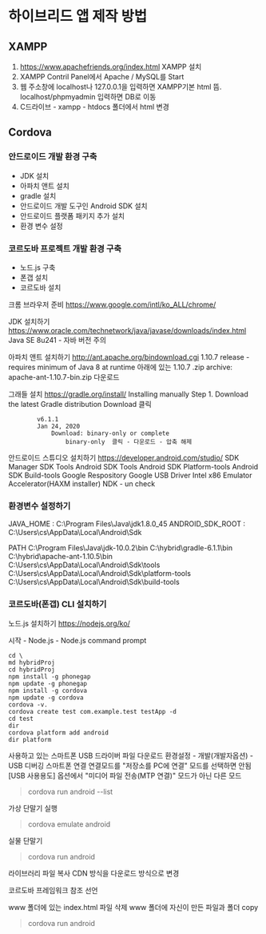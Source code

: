 # 하이브리드 앱 제작 방법

## XAMPP
1. https://www.apachefriends.org/index.html XAMPP 설치
2. XAMPP Contril Panel에서 Apache / MySQL를 Start
3. 웹 주소창에 localhost나 127.0.0.1을 입력하면 XAMPP기본 html 뜸.
   localhost/phpmyadmin 입력하면 DB로 이동
4. C드라이브 - xampp - htdocs 폴더에서 html 변경

## Cordova
### 안드로이드 개발 환경 구축
- JDK 설치
- 아파치 앤트 설치
- gradle 설치
- 안드로이드 개발 도구인 Android SDK 설치
- 안드로이드 플랫폼 패키지 추가 설치
- 환경 변수 설정

### 코르도바 프로젝트 개발 환경 구축
- 노드.js 구축
- 폰갭 설치
- 코르도바 설치


크롬 브라우저 준비
https://www.google.com/intl/ko_ALL/chrome/

JDK 설치하기
https://www.oracle.com/technetwork/java/javase/downloads/index.html
		Java SE 8u241 - 자바 버전 주의

아파치 앤트 설치하기
http://ant.apache.org/bindownload.cgi
	1.10.7 release - requires minimum of Java 8 at runtime 아래에 있는
	1.10.7 .zip archive: apache-ant-1.10.7-bin.zip 다운로드

그래들 설치
https://gradle.org/install/
	Installing manually
		Step 1. Download the latest Gradle distribution
			Download 클릭
				
			v6.1.1
			Jan 24, 2020
				Download: binary-only or complete
					binary-only  클릭 - 다운로드 - 압축 해제


안드로이드 스튜디오 설치하기
https://developer.android.com/studio/
	SDK Manager 
		SDK Tools
			Android SDK Tools
			Android SDK Platform-tools
			Android SDK Build-tools
			Google Respository
			Google USB Driver
			Intel x86 Emulator Accelerator(HAXM installer)
			NDK - un check


### 환경변수 설정하기
JAVA_HOME : C:\Program Files\Java\jdk1.8.0_45
ANDROID_SDK_ROOT : C:\Users\cs\AppData\Local\Android\Sdk

PATH			C:\Program Files\Java\jdk-10.0.2\bin
			C:\hybrid\gradle-6.1.1\bin
			C:\hybrid\apache-ant-1.10.5\bin
			C:\Users\cs\AppData\Local\Android\Sdk\tools
			C:\Users\cs\AppData\Local\Android\Sdk\platform-tools
			C:\Users\cs\AppData\Local\Android\Sdk\build-tools

### 코르도바(폰갭) CLI 설치하기

노드.js 설치하기
https://nodejs.org/ko/


시작 - Node.js - Node.js command prompt
```
cd \
md hybridProj
cd hybridProj
npm install -g phonegap
npm update -g phonegap
npm install -g cordova
npm update -g cordova
cordova -v.
cordova create test com.example.test testApp -d
cd test
dir
cordova platform add android
dir platform
```

사용하고 있는 스마트폰 USB 드라이버 파일 다운로드
환경설정 - 개발(개발자옵션) - USB 디버깅
스마트폰 연결 
	연결모드를 "저장소를 PC에 연결" 모드를 선택하면 안됨
	[USB 사용용도] 옵션에서 "미디어 파일 전송(MTP 연결)" 모드가 아닌 다른 모드

>cordova run android --list

가상 단말기 실행
>cordova emulate android

실물 단말기
>cordova run android

라이브러리 파일 복사
CDN 방식을 다운로드 방식으로 변경


코르도바 프레임워크 참조 선언
<script src="cordova.js"></script>

www 폴더에 있는  index.html 파일 삭제
www 폴더에 자신이 만든 파일과 폴더 copy

>cordova run android
